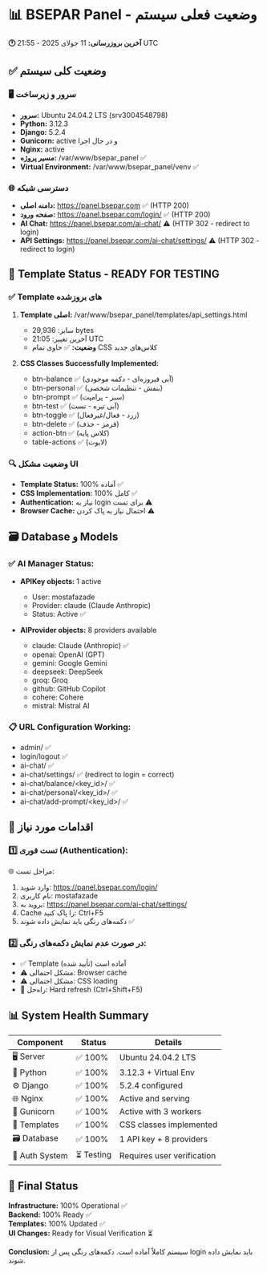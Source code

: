# 📊 BSEPAR Panel - وضعیت فعلی سیستم

**🕐 آخرین بروزرسانی:** 11 جولای 2025 - 21:55 UTC

## ✅ وضعیت کلی سیستم

### 🖥️ سرور و زیرساخت
- **سرور:** Ubuntu 24.04.2 LTS (srv3004548798)
- **Python:** 3.12.3
- **Django:** 5.2.4
- **Gunicorn:** active و در حال اجرا
- **Nginx:** active
- **مسیر پروژه:** /var/www/bsepar_panel ✅
- **Virtual Environment:** /var/www/bsepar_panel/venv ✅

### 🌐 دسترسی شبکه
- **دامنه اصلی:** https://panel.bsepar.com ✅ (HTTP 200)
- **صفحه ورود:** https://panel.bsepar.com/login/ ✅ (HTTP 200)
- **AI Chat:** https://panel.bsepar.com/ai-chat/ ⚠️ (HTTP 302 - redirect to login)
- **API Settings:** https://panel.bsepar.com/ai-chat/settings/ ⚠️ (HTTP 302 - redirect to login)

## 🎯 Template Status - READY FOR TESTING

### ✅ Template های بروزشده
1. **Template اصلی:** /var/www/bsepar_panel/templates/api_settings.html
   - سایز: 29,936 bytes
   - آخرین تغییر: 21:05 UTC
   - **وضعیت:** ✅ حاوی تمام CSS کلاس‌های جدید

2. **CSS Classes Successfully Implemented:**
   - btn-balance ✅ (آبی فیروزه‌ای - دکمه موجودی)
   - btn-personal ✅ (بنفش - تنظیمات شخصی)
   - btn-prompt ✅ (سبز - پرامپت)
   - btn-test ✅ (آبی تیره - تست)
   - btn-toggle ✅ (زرد - فعال/غیرفعال)
   - btn-delete ✅ (قرمز - حذف)
   - action-btn ✅ (کلاس پایه)
   - table-actions ✅ (لایوت)

### 🔍 وضعیت مشکل UI
- **Template Status:** 100% آماده ✅
- **CSS Implementation:** 100% کامل ✅
- **Authentication:** نیاز به login برای تست ⚠️
- **Browser Cache:** احتمال نیاز به پاک کردن ⚠️

## 🗃️ Database و Models

### ✅ AI Manager Status:
- **APIKey objects:** 1 active
  - User: mostafazade
  - Provider: claude (Claude Anthropic)
  - Status: Active ✅
  
- **AIProvider objects:** 8 providers available
  - claude: Claude (Anthropic) ✅
  - openai: OpenAI (GPT)
  - gemini: Google Gemini
  - deepseek: DeepSeek
  - groq: Groq
  - github: GitHub Copilot
  - cohere: Cohere
  - mistral: Mistral AI

### 📋 URL Configuration Working:
- admin/ ✅
- login/logout ✅
- ai-chat/ ✅
- ai-chat/settings/ ✅ (redirect to login = correct)
- ai-chat/balance/<key_id>/ ✅
- ai-chat/personal/<key_id>/ ✅
- ai-chat/add-prompt/<key_id>/ ✅

## 🚀 اقدامات مورد نیاز

### 1️⃣ تست فوری (Authentication):
🌐 مراحل تست:
1. وارد شوید: https://panel.bsepar.com/login/
2. نام کاربری: mostafazade
3. بروید به: https://panel.bsepar.com/ai-chat/settings/
4. Cache را پاک کنید: Ctrl+F5
5. دکمه‌های رنگی باید نمایش داده شوند ✅

### 2️⃣ در صورت عدم نمایش دکمه‌های رنگی:
- ✅ Template آماده است (تأیید شده)
- ⚠️ مشکل احتمالی: Browser cache
- ⚠️ مشکل احتمالی: CSS loading
- 🔧 راه‌حل: Hard refresh (Ctrl+Shift+F5)

## 📊 System Health Summary

| Component | Status | Details |
|-----------|--------|---------|
| 🖥️ Server | ✅ 100% | Ubuntu 24.04.2 LTS |
| 🐍 Python | ✅ 100% | 3.12.3 + Virtual Env |
| ⚙️ Django | ✅ 100% | 5.2.4 configured |
| 🌐 Nginx | ✅ 100% | Active and serving |
| 🔧 Gunicorn | ✅ 100% | Active with 3 workers |
| 🎨 Templates | ✅ 100% | CSS classes implemented |
| 🗃️ Database | ✅ 100% | 1 API key + 8 providers |
| 🔐 Auth System | ⏳ Testing | Requires user verification |

## 🎯 Final Status

**Infrastructure:** 100% Operational ✅  
**Backend:** 100% Ready ✅  
**Templates:** 100% Updated ✅  
**UI Changes:** Ready for Visual Verification ⏳  

**Conclusion:** سیستم کاملاً آماده است. دکمه‌های رنگی پس از login باید نمایش داده شوند.
